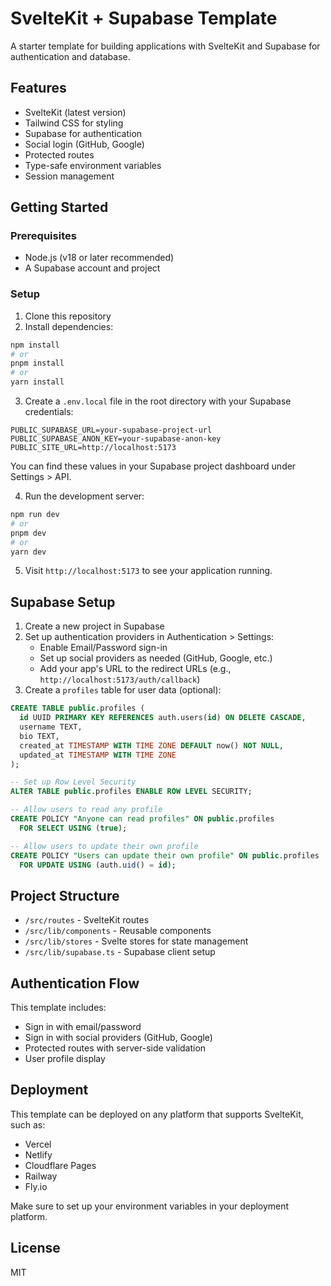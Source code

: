 # SvelteKit + Supabase Template

A starter template for building applications with SvelteKit and Supabase for authentication and database.

## Features

- SvelteKit (latest version)
- Tailwind CSS for styling
- Supabase for authentication
- Social login (GitHub, Google)
- Protected routes
- Type-safe environment variables
- Session management

## Getting Started

### Prerequisites

- Node.js (v18 or later recommended)
- A Supabase account and project

### Setup

1. Clone this repository
2. Install dependencies:

```bash
npm install
# or
pnpm install
# or
yarn install
```

3. Create a `.env.local` file in the root directory with your Supabase credentials:

```
PUBLIC_SUPABASE_URL=your-supabase-project-url
PUBLIC_SUPABASE_ANON_KEY=your-supabase-anon-key
PUBLIC_SITE_URL=http://localhost:5173
```

You can find these values in your Supabase project dashboard under Settings > API.

4. Run the development server:

```bash
npm run dev
# or
pnpm dev
# or
yarn dev
```

5. Visit `http://localhost:5173` to see your application running.

## Supabase Setup

1. Create a new project in Supabase
2. Set up authentication providers in Authentication > Settings:
   - Enable Email/Password sign-in
   - Set up social providers as needed (GitHub, Google, etc.)
   - Add your app's URL to the redirect URLs (e.g., `http://localhost:5173/auth/callback`)
3. Create a `profiles` table for user data (optional):

```sql
CREATE TABLE public.profiles (
  id UUID PRIMARY KEY REFERENCES auth.users(id) ON DELETE CASCADE,
  username TEXT,
  bio TEXT,
  created_at TIMESTAMP WITH TIME ZONE DEFAULT now() NOT NULL,
  updated_at TIMESTAMP WITH TIME ZONE
);

-- Set up Row Level Security
ALTER TABLE public.profiles ENABLE ROW LEVEL SECURITY;

-- Allow users to read any profile
CREATE POLICY "Anyone can read profiles" ON public.profiles
  FOR SELECT USING (true);

-- Allow users to update their own profile
CREATE POLICY "Users can update their own profile" ON public.profiles
  FOR UPDATE USING (auth.uid() = id);
```

## Project Structure

- `/src/routes` - SvelteKit routes
- `/src/lib/components` - Reusable components
- `/src/lib/stores` - Svelte stores for state management
- `/src/lib/supabase.ts` - Supabase client setup

## Authentication Flow

This template includes:

- Sign in with email/password
- Sign in with social providers (GitHub, Google)
- Protected routes with server-side validation
- User profile display

## Deployment

This template can be deployed on any platform that supports SvelteKit, such as:

- Vercel
- Netlify
- Cloudflare Pages
- Railway
- Fly.io

Make sure to set up your environment variables in your deployment platform.

## License

MIT
